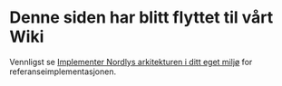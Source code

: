 # Denne siden har blitt flyttet til vårt Wiki

Vennligst se [Implementer Nordlys arkitekturen i ditt eget miljø](https://github.com/Azure/Enterprise-Scale/wiki/ALZ-Deploy-reference-implementations-no) for referanseimplementasjonen.
